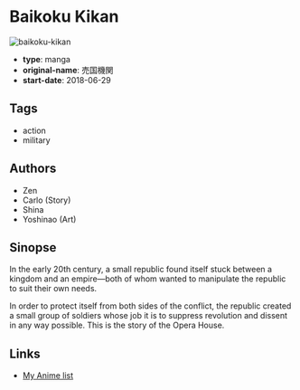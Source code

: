 # Baikoku Kikan

![baikoku-kikan](https://cdn.myanimelist.net/images/manga/1/215767.jpg)

-   **type**: manga
-   **original-name**: 売国機関
-   **start-date**: 2018-06-29

## Tags

-   action
-   military

## Authors

-   Zen
-   Carlo (Story)
-   Shina
-   Yoshinao (Art)

## Sinopse

In the early 20th century, a small republic found itself stuck between a kingdom and an empire—both of whom wanted to manipulate the republic to suit their own needs.

In order to protect itself from both sides of the conflict, the republic created a small group of soldiers whose job it is to suppress revolution and dissent in any way possible. This is the story of the Opera House.

## Links

-   [My Anime list](https://myanimelist.net/manga/114976/Baikoku_Kikan)
